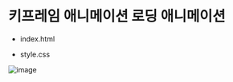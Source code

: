 # 키프레임 애니메이션 로딩 애니메이션

- index.html

- style.css



![image](https://user-images.githubusercontent.com/54789601/113497874-de9ad000-9542-11eb-9d11-c7d092a6259c.png)
